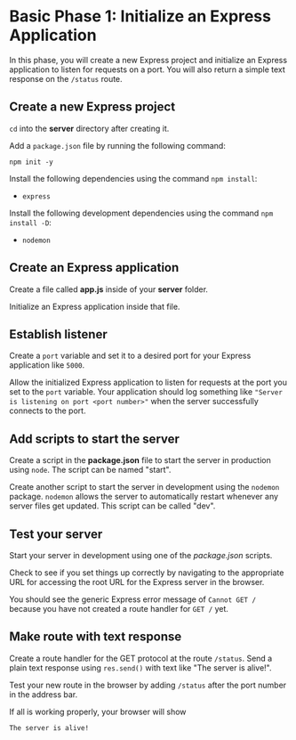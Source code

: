 # Basic Phase 1: Initialize an Express Application

In this phase, you will create a new Express project and initialize an Express
application to listen for requests on a port. You will also return a simple
text response on the `/status` route.

## Create a new Express project

`cd` into the __server__ directory after creating it.

Add a `package.json` file by running the following command:

```shell
npm init -y
```

Install the following dependencies using the command `npm install`:

- `express`

Install the following development dependencies using the command
`npm install -D`:

- `nodemon`

## Create an Express application

Create a file called __app.js__ inside of your __server__ folder.

Initialize an Express application inside that file.

## Establish listener

Create a `port` variable and set it to a desired port for your Express
application like `5000`.

Allow the initialized Express application to listen for requests at the port
you set to the `port` variable. Your application should log something like
`"Server is listening on port <port number>"` when the server successfully
connects to the port.

## Add scripts to start the server

Create a script in the __package.json__ file to start the server in production
using `node`. The script can be named "start".

Create another script to start the server in development using the `nodemon`
package. `nodemon` allows the server to automatically restart whenever any
server files get updated. This script can be called "dev".

## Test your server

Start your server in development using one of the _package.json_ scripts.

Check to see if you set things up correctly by navigating to the appropriate
URL for accessing the root URL for the Express server in the browser.

You should see the generic Express error message of `Cannot GET /` because you
have not created a route handler for `GET /` yet.

## Make route with text response

Create a route handler for the GET protocol at the route `/status`. Send a plain
text response using `res.send()` with text like "The server is alive!".

Test your new route in the browser by adding `/status` after the port number in
the address bar.

If all is working properly, your browser will show

```plaintext
The server is alive!
```